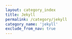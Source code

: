 ```yaml
---
layout: category_index
title: Jekyll
permalink: /category/jekyll
category_name: 'jekyll'
exclude_from_nav: true
---
```

